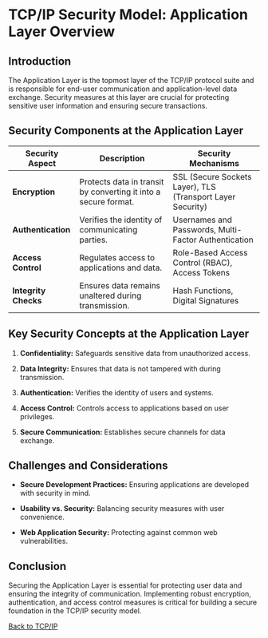 # TCP/IP Security Model: Application Layer Overview

## Introduction

The Application Layer is the topmost layer of the TCP/IP protocol suite and is responsible for end-user communication and application-level data exchange. Security measures at this layer are crucial for protecting sensitive user information and ensuring secure transactions.

## Security Components at the Application Layer

| **Security Aspect**  | **Description**                                      | **Security Mechanisms**                                |
|----------------------|------------------------------------------------------|--------------------------------------------------------|
| **Encryption**       | Protects data in transit by converting it into a secure format. | SSL (Secure Sockets Layer), TLS (Transport Layer Security) |
| **Authentication**   | Verifies the identity of communicating parties.        | Usernames and Passwords, Multi-Factor Authentication   |
| **Access Control**   | Regulates access to applications and data.            | Role-Based Access Control (RBAC), Access Tokens        |
| **Integrity Checks** | Ensures data remains unaltered during transmission.   | Hash Functions, Digital Signatures                      |

## Key Security Concepts at the Application Layer

1. **Confidentiality:** Safeguards sensitive data from unauthorized access.

2. **Data Integrity:** Ensures that data is not tampered with during transmission.

3. **Authentication:** Verifies the identity of users and systems.

4. **Access Control:** Controls access to applications based on user privileges.

5. **Secure Communication:** Establishes secure channels for data exchange.

## Challenges and Considerations

- **Secure Development Practices:** Ensuring applications are developed with security in mind.

- **Usability vs. Security:** Balancing security measures with user convenience.

- **Web Application Security:** Protecting against common web vulnerabilities.

## Conclusion

Securing the Application Layer is essential for protecting user data and ensuring the integrity of communication. Implementing robust encryption, authentication, and access control measures is critical for building a secure foundation in the TCP/IP security model.

[Back to TCP/IP](article?article=TCP-IP)